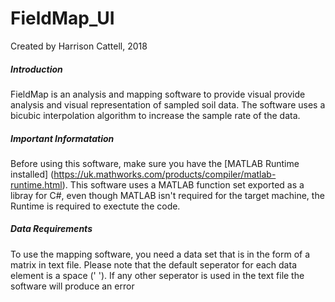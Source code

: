 # FieldMap_UI

Created by Harrison Cattell, 2018

##### Introduction
FieldMap is an analysis and mapping software to provide visual provide analysis and visual representation of sampled soil data. The software uses a bicubic interpolation algorithm to increase the sample rate of the data.

##### Important Informatation
Before using this software, make sure you have the [MATLAB Runtime installed] (https://uk.mathworks.com/products/compiler/matlab-runtime.html). This software uses a MATLAB function set exported as a libray for C#, even though MATLAB isn't required for the target machine, the Runtime is required to exectute the code.

##### Data Requirements
To use the mapping software, you need a data set that is in the form of a matrix in text file.
Please note that the default seperator for each data element is a space (' '). If any other seperator is used in the text file the software will produce an error